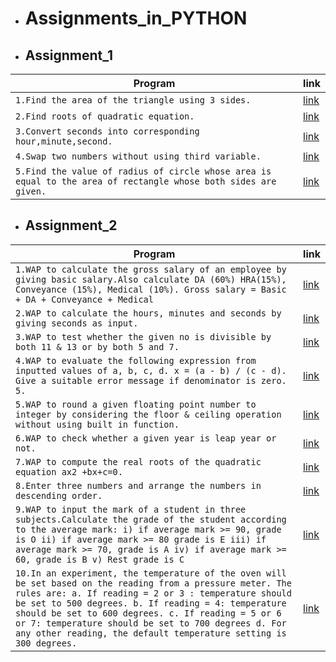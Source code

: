 - # Assignments_in_PYTHON
+ ## Assignment_1
| Program | link |
| ------- | ---- |
| `1.Find the area of the triangle using 3 sides.` | [link](https://github.com/chandrakant100/Assignments_in_PYTHON/blob/master/assignment1/triangle.py) |
| `2.Find roots of quadratic equation.` | [link](https://github.com/chandrakant100/Assignments_in_PYTHON/blob/master/assignment1/roots.py) |
| `3.Convert seconds into corresponding hour,minute,second.` | [link](https://github.com/chandrakant100/Assignments_in_PYTHON/blob/master/assignment1/time.py) |
| `4.Swap two numbers without using third variable.` | [link](https://github.com/chandrakant100/Assignments_in_PYTHON/blob/master/assignment1/swap.py)|
| `5.Find the value of radius of circle whose area is equal to the area of rectangle whose both sides are given.` |[link](https://github.com/chandrakant100/Assignments_in_PYTHON/blob/master/assignment1/radius.py)|
+ ## Assignment_2
| Program | link |
| ------- | ---- |
| `1.WAP to calculate the gross salary of an employee by giving basic salary.Also calculate DA (60%) HRA(15%), Conveyance (15%), Medical (10%). Gross salary = Basic + DA + Conveyance + Medical` | [link](https://github.com/chandrakant100/Assignments_in_PYTHON/blob/master/assignment2/salary.py) |
| `2.WAP to calculate the hours, minutes and seconds by giving seconds as input.`| [link](https://github.com/chandrakant100/Assignments_in_PYTHON/blob/master/assignment2/time.py) | 
| `3.WAP to test whether the given no is divisible by both 11 & 13 or by both 5 and 7.` | [link](https://github.com/chandrakant100/Assignments_in_PYTHON/blob/master/assignment2/divisiblity.py) |
| `4.WAP to evaluate the following expression from inputted values of a, b, c, d. x = (a - b) / (c - d). Give a suitable error message if denominator is zero. 5.` | [link](https://github.com/chandrakant100/Assignments_in_PYTHON/blob/master/assignment2/denominator.py) |
| `5.WAP to round a given floating point number to integer by considering the floor & ceiling operation without using built in function.` | [link](https://github.com/chandrakant100/Assignments_in_PYTHON/blob/master/assignment2/Round.py) |
| `6.WAP to check whether a given year is leap year or not.` |[link](https://github.com/chandrakant100/Assignments_in_PYTHON/blob/master/assignment2/leap.py) |
| `7.WAP to compute the real roots of the quadratic equation ax2 +bx+c=0.` | [link](https://github.com/chandrakant100/Assignments_in_PYTHON/blob/master/assignment2/quadratic.py) |
| `8.Enter three numbers and arrange the numbers in descending order.` | [link](https://github.com/chandrakant100/Assignments_in_PYTHON/blob/master/assignment2/decending.py) |
| `9.WAP to input the mark of a student in three subjects.Calculate the grade of the student according to the average mark: i) if average mark >= 90, grade is O ii) if average mark >= 80 grade is E iii) if average mark >= 70, grade is A iv) if average mark >= 60, grade is B v) Rest grade is C` | [link](https://github.com/chandrakant100/Assignments_in_PYTHON/blob/master/assignment2/average.py) |
| `10.In an experiment, the temperature of the oven will be set based on the reading from a pressure meter. The rules are: a. If reading = 2 or 3 : temperature should be set to 500 degrees. b. If reading = 4: temperature should be set to 600 degrees. c. If reading = 5 or 6 or 7: temperature should be set to 700 degrees d. For any other reading, the default temperature setting is 300 degrees.`| [link](https://github.com/chandrakant100/Assignments_in_PYTHON/blob/master/assignment2/average.py) |

